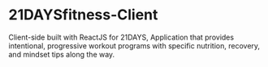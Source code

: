 # 21DAYSfitness-Client

Client-side built with ReactJS for 21DAYS, Application that provides intentional, progressive workout programs with specific nutrition, recovery, and mindset tips along the way.
